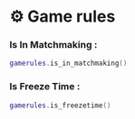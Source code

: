 # ⚙ Game rules

### Is In Matchmaking :

```lua
gamerules.is_in_matchmaking()
```

### Is Freeze Time :

```lua
gamerules.is_freezetime()
```
